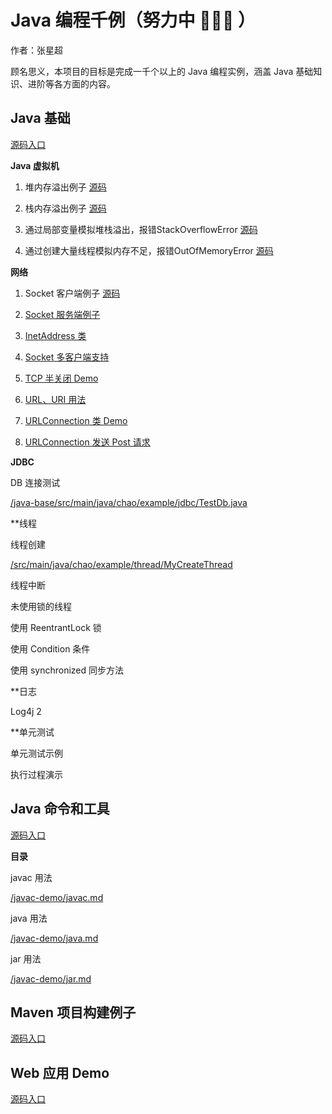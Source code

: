 # Java 编程千例（努力中 💪💪💪 ）

作者：张星超

顾名思义，本项目的目标是完成一千个以上的 Java 编程实例，涵盖 Java 基础知识、进阶等各方面的内容。

## Java 基础

[源码入口](java-base)

**Java 虚拟机**

1. 堆内存溢出例子 [源码](java-base/src/main/java/jvm/memory/HeapOverflow1.java)

2. 栈内存溢出例子 [源码](java-base/src/main/java/jvm/memory/StackOverflow1.java)

3. 通过局部变量模拟堆栈溢出，报错StackOverflowError [源码](java-base/src/main/java/jvm/memory/StackOverflowByLocalVariables.java)

4. 通过创建大量线程模拟内存不足，报错OutOfMemoryError [源码](java-base/src/main/java/jvm/memory/OutOfMemoryErrorByThreads.java)

**网络**

1. Socket 客户端例子 [源码](java-base/src/main/java/chao/example/network/MySocketClient.java)

2. [Socket 服务端例子](java-base/src/main/java/chao/example/network/MySocketServer.java)

3. [InetAddress 类](java-base/src/main/java/chao/example/network/InetAddressDemo.java)

4. [Socket 多客户端支持](java-base/src/main/java/chao/example/network/MultiClientSocket)

5. [TCP 半关闭 Demo](java-base/src/main/java/chao/example/network/HalfCloseDemo.java)

6. [URL、URI 用法](java-base/src/main/java/chao/example/network/UrlDemo.java)

7. [URLConnection 类 Demo](java-base/src/main/java/chao/example/network/UrlConnectionDemo.java)

8. [URLConnection 发送 Post 请求](java-base/src/main/java/chao/example/network/PostForm.java)

**JDBC**

DB 连接测试

[/java-base/src/main/java/chao/example/jdbc/TestDb.java](/java-base/src/main/java/chao/example/jdbc/TestDb.java)

**线程

线程创建

[/src/main/java/chao/example/thread/MyCreateThread](/src/main/java/chao/example/thread/MyCreateThread)

线程中断

[](/src/main/java/chao/example/thread/MyInterruptThread)

未使用锁的线程

[](/src/main/java/chao/example/thread/MyUnsyncThread)

使用 ReentrantLock 锁

[](src/main/java/chao/example/thread/MyLockThread)

使用 Condition 条件

[](src/main/java/chao/example/thread/MyConditionThread)

使用 synchronized 同步方法

[](src/main/java/chao/example/thread/MySyncThread)

**日志

Log4j 2

[](src/main/java/chao/example/logging)

**单元测试

单元测试示例

[](src/test/java/com/xingchaovv/java/example/test/TestDemo1.java)

执行过程演示

[](src/test/java/com/xingchaovv/java/example/test/TestExecutionProcedure.java)

## Java 命令和工具

[源码入口](javac-demo)

**目录**

javac 用法

[/javac-demo/javac.md](/javac-demo/javac.md)

java 用法

[/javac-demo/java.md](/javac-demo/java.md)

jar 用法

[/javac-demo/jar.md](/javac-demo/jar.md)

## Maven 项目构建例子

[源码入口](maven-app)

## Web 应用 Demo

[源码入口](webapp-demo)

